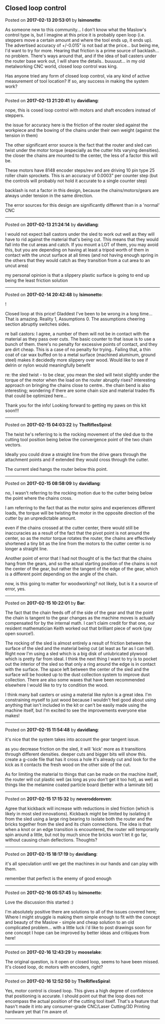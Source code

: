 ## Closed loop control
Posted on **2017-02-13 20:53:01** by **lsimonetto**:

As someone new to this community... I don't know what the Maslow's control type is, but I imagine at this price it is probably open loop (i.e. steppers move a certain amount and where the tool ends up, it ends up). The advertised accuracy of +/-0.015" is not bad at the price... but being me, I'd want to try for more. Hearing that friction is a prime source of backlash... no problem. There's ways around that, and if the idea of ball casters under the router base work out, I will share the details.. buuuuut... in my old metalworking CNC world, closed loop control was king. 

Has anyone tried any form of closed loop control, via any kind of active measurement of tool location? If so, any success in making the system work?

---

Posted on **2017-02-13 21:20:41** by **davidlang**:

nope, this is cosed loop control with motors and shaft encoders instead of steppers.



the issue for accuracy here is the friction of the router sled against the workpiece and the bowing of the chains under their own weight (against the tension in them)



The other significant error source is the fact that the router and sled can twist under the motor torque (especially as the cutter hits varying densities). the closer the chains are mounted to the center, the less of a factor this will be.



These motors have 8148 encoder steps/rev and are driving 10 pin type 25 roller chain sprockets. This is an accuracy of 0.0003" per counter step (but the controls will probably not hold it accurate to a single counter step)



backlash is not a factor in this design, because the chains/motors/gears are always under tension in the same direction.



The error sources for this design are significantly different than in a 'normal' CNC

---

Posted on **2017-02-13 21:24:14** by **davidlang**:

I would not expect ball castors under the sled to work out well as they will have to rid against the material that's being cut. This means that they would fall into the cut areas and catch. If you mount a LOT of them, you may avoid this, but you are depending on having at least a tripod worth of them in contact with the uncut surface at all times (and not having enough spring in the others that they would catch as they transition from a cut area to an uncut area)



my personal opinion is that a slippery plastic surface is going to end up being the least friction solution

---

Posted on **2017-02-14 20:42:48** by **lsimonetto**:

!

Closed loop at this price! Gladdest I've been to be wrong in a long time... That is amazing. Reality 1, Assumptions 0. The assumptions cheering section abruptly switches sides. 



re ball castors: I agree, a number of them will not be in contact with the material as they pass over cuts. The basic counter to that issue is to use a bunch of them. there's no penalty for excessive points of contact, and they are dirt cheap. This is a case of no penalty for trying.. Failing that, a thin coat of car wax buffed on to a metal surface (machined aluminum, ground steel) makes it decidedly more slippery over wood. Would like to see if delrin or nylon would meaningfully benefit



re: the sled twist - to be clear, you mean the sled will twist slightly under the torque of the motor when the load on the router abruptly rises? interesting approach on bringing the chains close to centre.. the chain bend is also interesting; wondering if there are some chain size and material tradeo ffs that could be optimized here... 

Thank you for the info! Looking forward to getting my paws on this kit soon!!!

---

Posted on **2017-02-15 04:03:22** by **TheRiflesSpiral**:

The twist he's referring to is the rocking movement of the sled due to the cutting tool position being below the convergence point of the two chain vectors.



Ideally you could draw a straight line from the drive gears through the attachment points and if extended they would cross through the cutter.



The current sled hangs the router below this point.

---

Posted on **2017-02-15 08:58:09** by **davidlang**:

no, I wasn't referring to the rocking motion due to the cutter being below the point where the chains cross.



I am referring to the fact that as the motor spins and experiences different loads, the torque will be twisting the motor in the opposite direction of the cutter by an unpredictable amount.



even if the chains crossed at the cutter center, there would still be inaccuracies as a result of the fact that the pivot point is not around the center, so as the motor torque rotates the router, the chains are effectively shortened a tiny bit as the line from the motors to the cutter center is no longer  a straight line.



Another point of error that I had not thought of is the fact that the chains hang from the gears, and so the actual starting position of the chains is not the center of the gear, but rather the tangent of the edge of the gear, which is a different point depending on the angle of the chain.



now, is this going to matter for woodworking? not likely, but is it a source of error, yes.

---

Posted on **2017-02-15 10:22:01** by **Bar**:

The fact that the chain feeds off of the side of the gear and that the point the chain is tangent to the gear changes as the machine moves is actually compensated for by the internal math. I can't claim credit for that one, our resident mathematician Keith worked out that brilliant piece of work (yay open source!).



The rocking of the sled is almost entirely a result of friction between the surface of the sled and the material being cut (at least as far as I can tell). Right now I'm using a sled which is a big disk of unlubricated plywood which is pretty far from ideal. I think the next thing I want to try is to pocket out the interior of the sled so that only a ring around the edge is in contact with the surface. The space left between the center of the sled and the surface will be hooked up to the dust collection system to improve dust collection. There are also some waxes that have been recommended elsewhere I would like to try to condition the wood.



I think many ball casters or using a material like nylon is a great idea. I'm constraining myself to just wood because  I wouldn't feel good about using anything that isn't included in the kit or can't be easily made using the machine itself, but I'm excited to see the improvements everyone else makes!

---

Posted on **2017-02-15 11:54:48** by **davidlang**:

it's nice that the system takes into account the gear tangent issue.



as you decrease friction on the sled, it will 'kick' more as it transitions through different densities. deeper cuts and bigger bits will show this. create a g-code file that has it cross a hole it's already cut and look for the kick as it contacts the fresh wood on the other side of the cut.



As for limiting the material to things that can be made on the machine itself, the router will cut plastic well (as long as you don't get it too hot), as well as things like the melamine coated particle board (better with a laminate bit)

---

Posted on **2017-02-15 17:15:32** by **neveroddoreven**:

Agree that kickback will increase with reductions in sled friction (which is likely in most sled innovations).  Kickback might be limited by isolating it from the sled using a large ring bearing to isolate both the router and the bricks together from the sled and its chain connections.  The idea is that when a knot or an edge transition is encountered, the router will temporarily spin around a little, but not by much since the bricks won't let it go far, without causing chain deflections.  Thoughts?

---

Posted on **2017-02-15 18:17:19** by **davidlang**:

it's all speculation until we get the machines in our hands and can play with them.



remember that perfect is the enemy of good enough

---

Posted on **2017-02-16 05:57:45** by **lsimonetto**:

Love the discussion this started :)

I'm absolutely positive there are solutions to all of the issues covered here; Where I might struggle is making them simple enough to fit with the concept and beauty of the Maslow - simple and cheap solution to an old complicated problem... with a little luck i'd like to post drawings soon for one concept I hope can be improved by better ideas and critiques from here!

---

Posted on **2017-02-16 12:43:29** by **mooselake**:

The original question, is it open or closed loop, seems to have been missed.  It's closed loop, dc motors with encoders, right?

---

Posted on **2017-02-16 12:52:50** by **TheRiflesSpiral**:

Yes, motor control is closed loop. This gives a high degree of confidence that positioning is accurate. I should point out that the loop does not encompass the actual position of the cutting tool itself. That's a feature that hasn't made it into any consumer-grade CNC/Laser Cutting/3D Printing hardware yet that I'm aware of.

---

